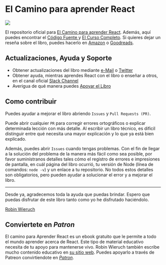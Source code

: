 # El Camino para aprender React

<img align="middle" src="https://avatars0.githubusercontent.com/u/32949016?s=200&v=4">


El repositorio oficial para [El Camino para aprender React](https://www.robinwieruch.de/the-road-to-learn-react/). Además, aquí puedes encontrar el [Código Fuente ](https://github.com/rwieruch/hackernews-client) y [El Curso Completo](https://roadtoreact.com/). Si quieres dejar un reseña sobre el libro, puedes hacerlo en [Amazon](https://www.amazon.com/dp/B077HJFCQX?tag=21moves-20) o [Goodreads](https://www.goodreads.com/book/show/37503118-the-road-to-learn-react).

## Actualizaciones, Ayuda y Soporte

* Obtener actualizaciones del libro mediante [e-Mail](https://www.getrevue.co/profile/rwieruch) o [Twitter](https://twitter.com/rwieruch)
* Obtener ayuda, mientras aprendes React con el libro o enseñar a otros, en el canal oficial [Slack Channel](https://slack-the-road-to-learn-react.wieruch.com/)
* Averigua de qué manera puedes [Apoyar el Libro](https://www.robinwieruch.de/about/)

## Como contribuir

Puedes ayudar a mejorar el libro abriendo `Issues` y `Pull Requests (PR)`.

Puede abrir cualquier `PR` para corregir errores ortográficos o explicar determinada lección con más detalle. Al escribir un libro técnico, es dificil distinguir entre qué necesita una mayor explicación y lo que ya está bien explicado.

Además, puedes abrir `Issues` cuando tengas problemas. Con el fin de llegar a la solución del problema de la manera más fácil como sea posible, por favor suminístranos detalles tales cómo el registro de errores e impresiones de pantalla, en cuál página del libro ocurrió, tu versión de Node (línea de comandos: `node -v`) y un enlace a tu repositorio. No todos estos detalles son obligatorios, pero pueden ayudar a solucionar el error y a mejorar el libro.

---

Desde ya, agradecemos toda la ayuda que puedas brindar. Espero que puedas disfrutar de este libro tanto como yo he disfrutado haciéndolo.

[Robin Wieruch](https://twitter.com/rwieruch)

## Conviertete en *Patron*

El camino para Aprender React es un ebook gratuito que le permite a todo el mundo aprender acerca de React. Este tipo de material educativo necesita de tu apoyo para mantenerse vivo. Robin Wieruch también escribe mucho contenido educativo en [su sitio web](https://www.robinwieruch.de/). Puedes apoyarlo a través de Patreon convirtiendote en [*Patron*](https://www.patreon.com/rwieruch).

